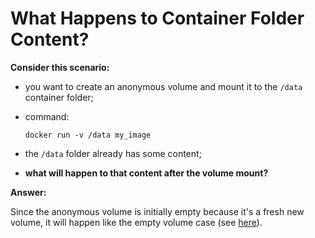 # What Happens to Container Folder Content?

**Consider this scenario:**

- you want to create an anonymous volume and mount it to the `/data` container folder;
- command:

    ```commandline
    docker run -v /data my_image
    ```

- the `/data` folder already has some content;


- **what will happen to that content after the volume mount?**

**Answer:**

Since the anonymous volume is initially empty because it's a fresh new volume, it will happen like the empty volume case (see [here](../../named/container-content/container_content.md)).
